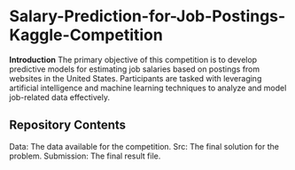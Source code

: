 # Salary-Prediction-for-Job-Postings-Kaggle-Competition



**Introduction**
The primary objective of this competition is to develop predictive models for estimating job salaries based on postings from websites in the United States. Participants are tasked with leveraging artificial intelligence and machine learning techniques to analyze and model job-related data effectively.




## Repository Contents


Data: The data available for the competition.
Src: The final solution for the problem.
Submission: The final result file.

 
 
